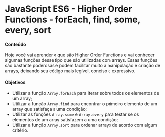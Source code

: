# JavaScript ES6 - Higher Order Functions - forEach, find, some, every, sort

#### Conteúdo
Hoje você vai aprender o que são Higher Order Functions e vai conhecer algumas funções desse tipo que são utilizadas com arrays.
Essas funções são bastante poderosas e podem facilitar muito a manipulação e criação de arrays, deixando seu código mais legível, conciso e expressivo.

#### Objetivos
* Utilizar a função `Array.forEach` para iterar sobre todos os elementos de um array;
* Utilizar a função `Array.find` para encontrar o primeiro elemento de um array que satisfaça a uma condição;
* Utilizar as funções `Array.some` e `Array.every` para testar se os elementos de um array satisfazem a uma condição;
* Utilizar a função `Array.sort` para ordenar arrays de acordo com algum critério.